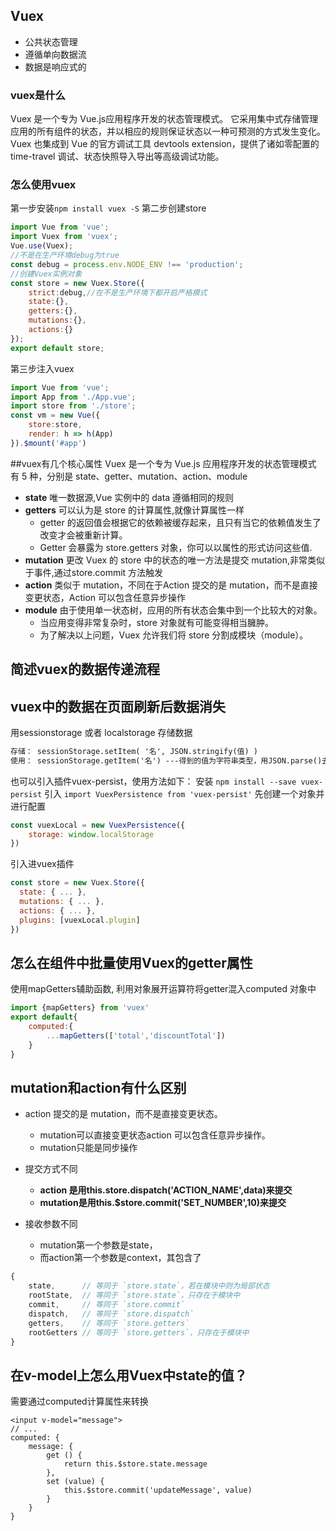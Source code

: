 ## Vuex
+ 公共状态管理
+ 遵循单向数据流
+ 数据是响应式的 
### vuex是什么
Vuex 是一个专为 Vue.js应用程序开发的状态管理模式。
它采用集中式存储管理应用的所有组件的状态，并以相应的规则保证状态以一种可预测的方式发生变化。
Vuex 也集成到 Vue 的官方调试工具 devtools extension，提供了诸如零配置的 time-travel 调试、状态快照导入导出等高级调试功能。

### 怎么使用vuex
第一步安装`npm install vuex -S`
第二步创建store
```js
import Vue from 'vue';
import Vuex from 'vuex';
Vue.use(Vuex);
//不是在生产环境debug为true
const debug = process.env.NODE_ENV !== 'production';
//创建Vuex实例对象
const store = new Vuex.Store({
    strict:debug,//在不是生产环境下都开启严格模式
    state:{},
    getters:{},
    mutations:{},
    actions:{}
});
export default store;
```
第三步注入vuex
```js
import Vue from 'vue';
import App from './App.vue';
import store from './store';
const vm = new Vue({
    store:store,
    render: h => h(App)
}).$mount('#app')
```
##vuex有几个核心属性
Vuex 是一个专为 Vue.js 应用程序开发的状态管理模式 <br />
有 5 种，分别是 state、getter、mutation、action、module
+ **state** 唯一数据源,Vue 实例中的 data 遵循相同的规则
+ **getters** 可以认为是 store 的计算属性,就像计算属性一样
    + getter 的返回值会根据它的依赖被缓存起来，且只有当它的依赖值发生了改变才会被重新计算。
    + Getter 会暴露为 store.getters 对象，你可以以属性的形式访问这些值.
+ **mutation** 更改 Vuex 的 store 中的状态的唯一方法是提交 mutation,非常类似于事件,通过store.commit 方法触发
+ **action** 类似于 mutation，不同在于Action 提交的是 mutation，而不是直接变更状态，Action 可以包含任意异步操作
+ **module** 由于使用单一状态树，应用的所有状态会集中到一个比较大的对象。
    + 当应用变得非常复杂时，store 对象就有可能变得相当臃肿。
    + 为了解决以上问题，Vuex 允许我们将 store 分割成模块（module）。
## 简述vuex的数据传递流程
## vuex中的数据在页面刷新后数据消失
用sessionstorage 或者 localstorage 存储数据
```html
存储： sessionStorage.setItem( '名', JSON.stringify(值) )
使用： sessionStorage.getItem('名') ---得到的值为字符串类型，用JSON.parse()去引号；
```
也可以引入插件vuex-persist，使用方法如下：
安装
`npm install --save vuex-persist`
引入
`import VuexPersistence from 'vuex-persist'`
先创建一个对象并进行配置
```js
const vuexLocal = new VuexPersistence({
    storage: window.localStorage
})
```
引入进vuex插件
```js
const store = new Vuex.Store({
  state: { ... },
  mutations: { ... },
  actions: { ... },
  plugins: [vuexLocal.plugin]
}) 
```
## 怎么在组件中批量使用Vuex的getter属性
使用mapGetters辅助函数, 利用对象展开运算符将getter混入computed 对象中
```js
import {mapGetters} from 'vuex'
export default{
    computed:{
        ...mapGetters(['total','discountTotal'])
    }
}
```
## mutation和action有什么区别
+ action 提交的是 mutation，而不是直接变更状态。
    + mutation可以直接变更状态action 可以包含任意异步操作。
    + mutation只能是同步操作
+ 提交方式不同
    + **action 是用this.store.dispatch('ACTION_NAME',data)来提交**
    + **mutation是用this.$store.commit('SET_NUMBER',10)来提交**
    
+ 接收参数不同
    + mutation第一个参数是state，
    + 而action第一个参数是context，其包含了
```js
{
    state,      // 等同于 `store.state`，若在模块中则为局部状态
    rootState,  // 等同于 `store.state`，只存在于模块中
    commit,     // 等同于 `store.commit`
    dispatch,   // 等同于 `store.dispatch`
    getters,    // 等同于 `store.getters`
    rootGetters // 等同于 `store.getters`，只存在于模块中
}
```
## 在v-model上怎么用Vuex中state的值？
需要通过computed计算属性来转换
```vue
<input v-model="message">
// ...
computed: {
    message: {
        get () {
            return this.$store.state.message
        },
        set (value) {
            this.$store.commit('updateMessage', value)
        }
    }
}


```